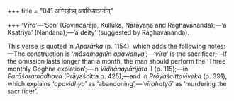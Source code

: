 +++
title = "041 अग्निहोत्र्य् अपविध्याऽग्नीन्"

+++
‘*Vīra*’—‘Son’ (Govindarāja, Kullūka, Nārāyaṇa and Rāghavānanda);—‘a
Kṣatriya’ (Nandana);—‘a deity’ (suggested by Rāghavānanda).

This verse is quoted in *Aparārka* (p. 1154), which adds the following
notes:—The construction is ‘*māsamagnīn apavidhya*’;—‘*vīra*’ is the
sacrificer;—if the omission lasts longer than a month, the man should
perform the ‘Three monthly Goghna expiation’;—in *Vidhānapārijāta* II
(p. 115);—in *Parāśaramādhava* (Prāyaścitta p. 425);—and in
*Prāyaścittaviveka* (p. 391), which explains ‘*apavidhya*’ as
‘abandoning’,—‘*vīrahatyā*’ as ‘murdering the sacrificer’.



